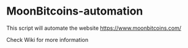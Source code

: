 # MoonBitcoins-automation
This script will automate the website https://www.moonbitcoins.com/ 


Check Wiki for more information
